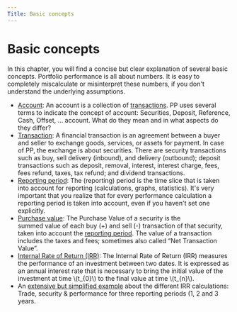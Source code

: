 ```yaml
---
Title: Basic concepts
---
```

# Basic concepts

In this chapter, you will find a concise but clear explanation of several basic concepts. Portfolio performance is all about numbers. It is easy to completely miscalculate or misinterpret these numbers, if you don't understand the underlying assumptions.

- [Account](account.md): An account is a collection of [transactions](transaction.md). PP uses several terms to indicate the concept of account: Securities, Deposit, Reference, Cash, Offset, ... account. What do they mean and in what aspects do they differ?
- [Transaction](transaction.md): A financial transaction is an agreement between a buyer and seller to exchange goods, services, or assets for payment. In case of PP, the exchange is about securities. There are security transactions such as buy, sell delivery (inbound), and delivery (outbound); deposit transactions such as deposit, removal, interest, interest charge, fees, fees refund, taxes, tax refund; and dividend transactions.
- [Reporting period](reporting-period.md): The (reporting) period is the time slice that is taken into account for reporting (calculations, graphs, statistics). It's very important that you realize that for every performance calculation a reporting period is taken into account, even if you haven't set one explicitly.
- [Purchase value](purchase-value.md): The Purchase Value of a security is the summed value of each buy (+) and sell (-) transaction of that security, taken into account the [reporting period](reporting-period.md). The value of a transaction includes the taxes and fees; sometimes also called “Net Transaction Value”.
- [Internal Rate of Return (IRR)](irr-theory.md): The Internal Rate of Return (IRR) measures the performance of an investment between two dates. It is expressed as an annual interest rate that is necessary to bring the initial value of the investment at time \\(t_{0}\\) to the final value at time \\(t_{n}\\).
- An [extensive but simplified example](irr-example.md) about the different IRR calculations: Trade, security & performance for three reporting periods (1, 2 and 3 years.
